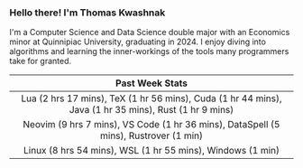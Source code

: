 
### Hello there! I'm Thomas Kwashnak

I'm a Computer Science and Data Science double major with an Economics
minor at Quinnipiac University, graduating in 2024.
I enjoy diving into algorithms and learning the inner-workings of the tools
many programmers take for granted.

| Past Week Stats |
| :---: |
| Lua (2 hrs 17 mins), TeX (1 hr 56 mins), Cuda (1 hr 44 mins), Java (1 hr 35 mins), Rust (1 hr 9 mins) |
| Neovim (9 hrs 7 mins), VS Code (1 hr 36 mins), DataSpell (5 mins), Rustrover (1 min) |
| Linux (8 hrs 54 mins), WSL (1 hr 55 mins), Windows (1 min) |

